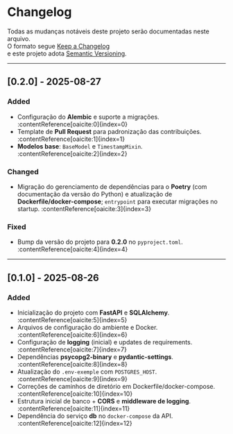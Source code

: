 # Changelog
Todas as mudanças notáveis deste projeto serão documentadas neste arquivo.  
O formato segue [Keep a Changelog](https://keepachangelog.com/pt-BR/1.0.0/)  
e este projeto adota [Semantic Versioning](https://semver.org/lang/pt-BR/).

---

## [0.2.0] - 2025-08-27
### Added
- Configuração do **Alembic** e suporte a migrações. :contentReference[oaicite:0]{index=0}
- Template de **Pull Request** para padronização das contribuições. :contentReference[oaicite:1]{index=1}
- **Modelos base**: `BaseModel` e `TimestampMixin`. :contentReference[oaicite:2]{index=2}

### Changed
- Migração do gerenciamento de dependências para o **Poetry** (com documentação da versão do Python) e atualização de **Dockerfile/docker-compose**; `entrypoint` para executar migrações no startup. :contentReference[oaicite:3]{index=3}

### Fixed
- Bump da versão do projeto para **0.2.0** no `pyproject.toml`. :contentReference[oaicite:4]{index=4}

---

## [0.1.0] - 2025-08-26
### Added
- Inicialização do projeto com **FastAPI** e **SQLAlchemy**. :contentReference[oaicite:5]{index=5}
- Arquivos de configuração do ambiente e Docker. :contentReference[oaicite:6]{index=6}
- Configuração de **logging** (inicial) e updates de requirements. :contentReference[oaicite:7]{index=7}
- Dependências **psycopg2-binary** e **pydantic-settings**. :contentReference[oaicite:8]{index=8}
- Atualização do `.env-exemple` com `POSTGRES_HOST`. :contentReference[oaicite:9]{index=9}
- Correções de caminhos de diretório em Dockerfile/docker-compose. :contentReference[oaicite:10]{index=10}
- Estrutura inicial de banco + **CORS** e **middleware de logging**. :contentReference[oaicite:11]{index=11}
- Dependência do serviço **db** no `docker-compose` da API. :contentReference[oaicite:12]{index=12}

